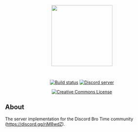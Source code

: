 <div align="center">
  <br />
  <p>
    <img style="width:200px;height:200px;" src="https://cdn.discordapp.com/attachments/453694329421168640/461713077797257216/brotimelogo.png">
  </p>
  <br />
  <p>
<a href="https://travis-ci.org/Bro-Time/Bro-Time-Server"><img src="https://travis-ci.org/Bro-Time/Bro-Time-Server.svg" alt="Build status" /></a>    
<a href="https://discord.gg/rjM8wdZ"><img src="https://discordapp.com/api/guilds/330913265573953536/embed.png" alt="Discord server" /></a> 
    
<a rel="license" href="http://creativecommons.org/licenses/by-nc-sa/4.0/"><img alt="Creative Commons License" style="border-width:0" src="https://i.creativecommons.org/l/by-nc-sa/4.0/88x31.png" /></a>
</div>

## About
The server implementation for the Discord Bro Time community (https://discord.gg/rjM8wdZ).

 

